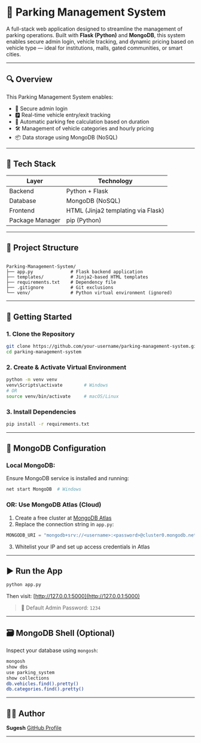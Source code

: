 # 🚗 Parking Management System

A full-stack web application designed to streamline the management of parking operations. Built with **Flask (Python)** and **MongoDB**, this system enables secure admin login, vehicle tracking, and dynamic pricing based on vehicle type — ideal for institutions, malls, gated communities, or smart cities.

---

## 🔍 Overview

This Parking Management System enables:
- 🔐 Secure admin login
- 🅿️ Real-time vehicle entry/exit tracking
- 🧮 Automatic parking fee calculation based on duration
- 🛠️ Management of vehicle categories and hourly pricing
- 📦 Data storage using MongoDB (NoSQL)

---

## 🧰 Tech Stack

| Layer           | Technology         |
|----------------|--------------------|
| Backend         | Python + Flask     |
| Database        | MongoDB (NoSQL)    |
| Frontend        | HTML (Jinja2 templating via Flask) |
| Package Manager | pip (Python)       |

---

## 📁 Project Structure

```

Parking-Management-System/
├── app.py              # Flask backend application
├── templates/          # Jinja2-based HTML templates
├── requirements.txt    # Dependency file
├── .gitignore          # Git exclusions
└── venv/               # Python virtual environment (ignored)

````

---

## 🚀 Getting Started

### 1. Clone the Repository

```bash
git clone https://github.com/your-username/parking-management-system.git
cd parking-management-system
````

### 2. Create & Activate Virtual Environment

```bash
python -m venv venv
venv\Scripts\activate        # Windows
# OR
source venv/bin/activate     # macOS/Linux
```

### 3. Install Dependencies

```bash
pip install -r requirements.txt
```

---

## 🍃 MongoDB Configuration

### Local MongoDB:

Ensure MongoDB service is installed and running:

```bash
net start MongoDB  # Windows
```

### OR: Use MongoDB Atlas (Cloud)

1. Create a free cluster at [MongoDB Atlas](https://www.mongodb.com/cloud/atlas)
2. Replace the connection string in `app.py`:

```python
MONGODB_URI = "mongodb+srv://<username>:<password>@cluster0.mongodb.net/?retryWrites=true&w=majority"
```

3. Whitelist your IP and set up access credentials in Atlas

---

## ▶️ Run the App

```bash
python app.py
```

Then visit: [http://127.0.0.1:5000](http://127.0.0.1:5000)

> 🧪 Default Admin Password: `1234`

---

## 🗃️ MongoDB Shell (Optional)

Inspect your database using `mongosh`:

```bash
mongosh
show dbs
use parking_system
show collections
db.vehicles.find().pretty()
db.categories.find().pretty()
```

---

## 🙋‍♂️ Author

**Sugesh**
[GitHub Profile](https://github.com/sugesh233)

---

